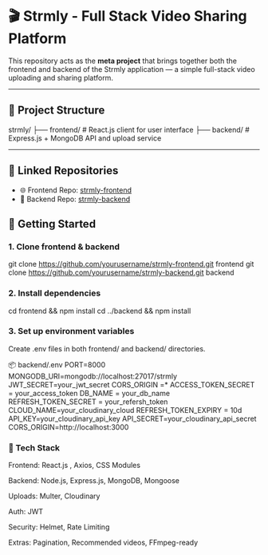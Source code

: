 # 🎬 Strmly - Full Stack Video Sharing Platform

This repository acts as the **meta project** that brings together both the frontend and backend of the Strmly application — a simple full-stack video uploading and sharing platform.

---

## 📁 Project Structure

strmly/
├── frontend/ # React.js client for user interface
├── backend/ # Express.js + MongoDB API and upload service

---

## 🔗 Linked Repositories

- 🌐 Frontend Repo: [strmly-frontend](https://github.com/Mukulraj109/sterly-frontend.git)
- 🔧 Backend Repo: [strmly-backend](https://github.com/Mukulraj109/strmly-backend.git)

## 🚀 Getting Started


### 1. Clone frontend & backend
git clone https://github.com/yourusername/strmly-frontend.git frontend
git clone https://github.com/yourusername/strmly-backend.git backend

### 2. Install dependencies
cd frontend && npm install
cd ../backend && npm install

### 3. Set up environment variables
Create .env files in both frontend/ and backend/ directories.

📦 backend/.env
PORT=8000
MONGODB_URI=mongodb://localhost:27017/strmly
JWT_SECRET=your_jwt_secret
CORS_ORIGIN =*
ACCESS_TOKEN_SECRET = your_access_token
DB_NAME = your_db_name
REFRESH_TOKEN_SECRET = your_refersh_token
CLOUD_NAME=your_cloudinary_cloud
REFRESH_TOKEN_EXPIRY = 10d
API_KEY=your_cloudinary_api_key
API_SECRET=your_cloudinary_api_secret
CORS_ORIGIN=http://localhost:3000





### 🧰 Tech Stack
Frontend: React.js , Axios, CSS Modules

Backend: Node.js, Express.js, MongoDB, Mongoose

Uploads: Multer, Cloudinary

Auth: JWT

Security: Helmet, Rate Limiting

Extras: Pagination, Recommended videos, FFmpeg-ready



